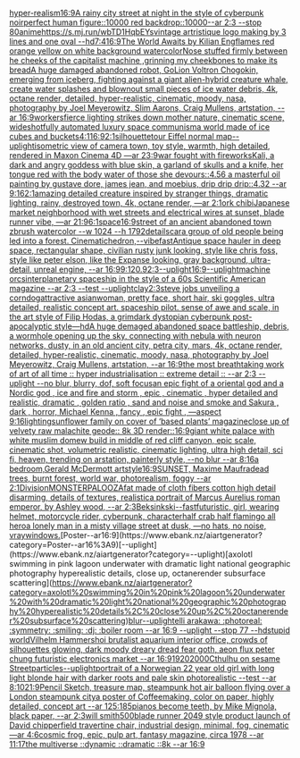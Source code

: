 [hyper-realism](https://www.ebank.nz/aiartgenerator?category=hyper-realism)[16:9](https://www.ebank.nz/aiartgenerator?category=16%3A9)[A rainy city street at night in the style of cyberpunk noir](https://www.ebank.nz/aiartgenerator?category=A%20rainy%20city%20street%20at%20night%20in%20the%20style%20of%20cyberpunk%20noir)[perfect human figure::10000 red backdrop::10000--ar 2:3 --stop 80](https://www.ebank.nz/aiartgenerator?category=perfect%20human%20figure%3A%3A10000%20red%20backdrop%3A%3A10000--ar%202%3A3%20--stop%2080)[anime](https://www.ebank.nz/aiartgenerator?category=anime)[<https://s.mj.run/wbTD1HqbEYs>](https://www.ebank.nz/aiartgenerator?category=%3Chttps%3A//s.mj.run/wbTD1HqbEYs%3E)[vintage artristique logo making by 3 lines and one oval --hd](https://www.ebank.nz/aiartgenerator?category=vintage%20artristique%20logo%20making%20by%203%20lines%20and%20one%20oval%20--hd)[7:4](https://www.ebank.nz/aiartgenerator?category=7%3A4)[16:9](https://www.ebank.nz/aiartgenerator?category=16%3A9)[The World Awaits by Kilian Eng](https://www.ebank.nz/aiartgenerator?category=The%20World%20Awaits%20by%20Kilian%20Eng)[flames red orange yellow on white background watercolor](https://www.ebank.nz/aiartgenerator?category=flames%20red%20orange%20yellow%20on%20white%20background%20watercolor)[Nose stuffed firmly between he cheeks of the capitalist machine ,grinning my cheekbones to make its bread](https://www.ebank.nz/aiartgenerator?category=Nose%20stuffed%20firmly%20between%20he%20cheeks%20of%20the%20capitalist%20machine%20%2Cgrinning%20my%20cheekbones%20to%20make%20its%20bread)[A huge damaged abandoned robot, GoLion Voltron Chogokin, emerging from iceberg, fighting against a giant alien-hybrid creature whale, create water splashes and blownout small pieces of ice water debris, 4k, octane render, detailed, hyper-realistic, cinematic, moody, nasa, photography by Joel Meyerowitz, Slim Aarons, Craig Mullens, artstation, --ar 16:9](https://www.ebank.nz/aiartgenerator?category=A%20huge%20damaged%20abandoned%20robot%2C%20GoLion%20Voltron%20Chogokin%2C%20emerging%20from%20iceberg%2C%20fighting%20against%20a%20giant%20alien-hybrid%20creature%20whale%2C%20create%20water%20splashes%20and%20blownout%20small%20pieces%20of%20ice%20water%20debris%2C%204k%2C%20octane%20render%2C%20detailed%2C%20hyper-realistic%2C%20cinematic%2C%20moody%2C%20nasa%2C%20photography%20by%20Joel%20Meyerowitz%2C%20Slim%20Aarons%2C%20Craig%20Mullens%2C%20artstation%2C%20--ar%2016%3A9)[workers](https://www.ebank.nz/aiartgenerator?category=workers)[fierce lighting strikes down mother nature, cinematic scene, wideshot](https://www.ebank.nz/aiartgenerator?category=fierce%20lighting%20strikes%20down%20mother%20nature%2C%20cinematic%20scene%2C%20wideshot)[fully automated luxury space communism](https://www.ebank.nz/aiartgenerator?category=fully%20automated%20luxury%20space%20communism)[a world made of ice cubes and buckets](https://www.ebank.nz/aiartgenerator?category=a%20world%20made%20of%20ice%20cubes%20and%20buckets)[4:1](https://www.ebank.nz/aiartgenerator?category=4%3A1)[16:9](https://www.ebank.nz/aiartgenerator?category=16%3A9)[2:1](https://www.ebank.nz/aiartgenerator?category=2%3A1)[silhouette](https://www.ebank.nz/aiartgenerator?category=silhouette)[tour Eiffel normal map](https://www.ebank.nz/aiartgenerator?category=tour%20Eiffel%20normal%20map)[--uplight](https://www.ebank.nz/aiartgenerator?category=--uplight)[isometric view of camera town, toy style, warmth, high detailed, rendered in Maxon Cinema 4D —ar 23:9](https://www.ebank.nz/aiartgenerator?category=isometric%20view%20of%20camera%20town%2C%20toy%20style%2C%20warmth%2C%20high%20detailed%2C%20rendered%20in%20Maxon%20Cinema%204D%20%E2%80%94ar%2023%3A9)[war fought with fireworks](https://www.ebank.nz/aiartgenerator?category=war%20fought%20with%20fireworks)[Kali, a dark and angry goddess with blue skin, a garland of skulls and a knife, her tongue red with the body water of those she devours::4.56 a masterful oil painting by gustave dore, james jean, and moebius, drip drip drip::4.32 --ar 9:16](https://www.ebank.nz/aiartgenerator?category=Kali%2C%20a%20dark%20and%20angry%20goddess%20with%20blue%20skin%2C%20a%20garland%20of%20skulls%20and%20a%20knife%2C%20her%20tongue%20red%20with%20the%20body%20water%20of%20those%20she%20devours%3A%3A4.56%20a%20masterful%20oil%20painting%20by%20gustave%20dore%2C%20james%20jean%2C%20and%20moebius%2C%20drip%20drip%20drip%3A%3A4.32%20--ar%209%3A16)[2:1](https://www.ebank.nz/aiartgenerator?category=2%3A1)[amazing detailed creature inspired by stranger things, dramatic lighting, rainy, destroyed town, 4k, octane render, —ar 2:1](https://www.ebank.nz/aiartgenerator?category=amazing%20detailed%20creature%20inspired%20by%20stranger%20things%2C%20dramatic%20lighting%2C%20rainy%2C%20destroyed%20town%2C%204k%2C%20octane%20render%2C%20%E2%80%94ar%202%3A1)[ork chibi](https://www.ebank.nz/aiartgenerator?category=ork%20chibi)[Japanese market neighborhood with wet streets and electrical wires at sunset, blade runner vibe, —ar 21:9](https://www.ebank.nz/aiartgenerator?category=Japanese%20market%20neighborhood%20with%20wet%20streets%20and%20electrical%20wires%20at%20sunset%2C%20blade%20runner%20vibe%2C%20%E2%80%94ar%2021%3A9)[6:1](https://www.ebank.nz/aiartgenerator?category=6%3A1)[space](https://www.ebank.nz/aiartgenerator?category=space)[16:9](https://www.ebank.nz/aiartgenerator?category=16%3A9)[street of an ancient abandoned town zbrush watercolor --w 1024 --h 1792](https://www.ebank.nz/aiartgenerator?category=street%20of%20an%20ancient%20abandoned%20town%20zbrush%20watercolor%20--w%201024%20--h%201792)[details](https://www.ebank.nz/aiartgenerator?category=details)[car](https://www.ebank.nz/aiartgenerator?category=car)[a group of old people being led into a forest. Cinematic](https://www.ebank.nz/aiartgenerator?category=a%20group%20of%20old%20people%20being%20led%20into%20a%20forest.%20Cinematic)[](https://www.ebank.nz/aiartgenerator?category=)[hedron,](https://www.ebank.nz/aiartgenerator?category=hedron%2C)[--vibefast](https://www.ebank.nz/aiartgenerator?category=--vibefast)[Antique space hauler in deep space, rectangular shape, civilian rusty junk looking, style like chris foss, style like peter elson, like the Expanse looking, gray background, ultra-detail, unreal engine, --ar 16:9](https://www.ebank.nz/aiartgenerator?category=Antique%20space%20hauler%20in%20deep%20space%2C%20rectangular%20shape%2C%20civilian%20rusty%20junk%20looking%2C%20style%20like%20chris%20foss%2C%20style%20like%20peter%20elson%2C%20like%20the%20Expanse%20looking%2C%20gray%20background%2C%20ultra-detail%2C%20unreal%20engine%2C%20--ar%2016%3A9)[9:12](https://www.ebank.nz/aiartgenerator?category=9%3A12)[0.9](https://www.ebank.nz/aiartgenerator?category=0.9)[2:3](https://www.ebank.nz/aiartgenerator?category=2%3A3)[--uplight](https://www.ebank.nz/aiartgenerator?category=--uplight)[16:9](https://www.ebank.nz/aiartgenerator?category=16%3A9)[--uplight](https://www.ebank.nz/aiartgenerator?category=--uplight)[machine orcs](https://www.ebank.nz/aiartgenerator?category=machine%20orcs)[interplanetary spaceship in the style of a 60s Scientific American magazine --ar 2:3 --test --uplight](https://www.ebank.nz/aiartgenerator?category=interplanetary%20spaceship%20in%20the%20style%20of%20a%2060s%20Scientific%20American%20magazine%20--ar%202%3A3%20--test%20--uplight)[clay](https://www.ebank.nz/aiartgenerator?category=clay)[2:3](https://www.ebank.nz/aiartgenerator?category=2%3A3)[steve jobs unveiling a corndog](https://www.ebank.nz/aiartgenerator?category=steve%20jobs%20unveiling%20a%20corndog)[attractive asianwoman, pretty face, short hair, ski goggles, ultra detailed, realistic concept art. spaceship pilot. sense of awe and scale, in the art style of Filip Hodas, a grimdark dystopian cyberpunk post-apocalyptic style](https://www.ebank.nz/aiartgenerator?category=attractive%20asianwoman%2C%20pretty%20face%2C%20short%20hair%2C%20ski%20goggles%2C%20ultra%20detailed%2C%20realistic%20concept%20art.%20spaceship%20pilot.%20sense%20of%20awe%20and%20scale%2C%20in%20the%20art%20style%20of%20Filip%20Hodas%2C%20a%20grimdark%20dystopian%20cyberpunk%20post-apocalyptic%20style)[—hd](https://www.ebank.nz/aiartgenerator?category=%E2%80%94hd)[A huge demaged abandoned space battleship, debris, a wormhole opening up the sky, connecting with nebula with neuron networks, dusty, in an old ancient city, petra city, mars, 4k, octane render, detailed, hyper-realistic, cinematic, moody, nasa, photography by Joel Meyerowitz, Craig Mullens, artstation, --ar 16:9](https://www.ebank.nz/aiartgenerator?category=A%20huge%20demaged%20abandoned%20space%20battleship%2C%20debris%2C%20a%20wormhole%20opening%20up%20the%20sky%2C%20connecting%20with%20nebula%20with%20neuron%20networks%2C%20dusty%2C%20in%20an%20old%20ancient%20city%2C%20petra%20city%2C%20mars%2C%204k%2C%20octane%20render%2C%20detailed%2C%20hyper-realistic%2C%20cinematic%2C%20moody%2C%20nasa%2C%20photography%20by%20Joel%20Meyerowitz%2C%20Craig%20Mullens%2C%20artstation%2C%20--ar%2016%3A9)[the most breathtaking work of art of all time :: hyper industrialisation :: extreme detail :: --ar 2:3 --uplight --no blur, blurry, dof, soft focus](https://www.ebank.nz/aiartgenerator?category=the%20most%20breathtaking%20work%20of%20art%20of%20all%20time%20%3A%3A%20hyper%20industrialisation%20%3A%3A%20extreme%20detail%20%3A%3A%20--ar%202%3A3%20--uplight%20--no%20blur%2C%20blurry%2C%20dof%2C%20soft%20focus)[an epic fight of a oriental god and a Nordic god , ice and fire and storm , epic , cinematic , hyper detailed and realistic, dramatic , golden ratio , sand and noise and smoke and Sakura , dark , horror, Michael Kenna , fancy , epic fight , —aspect 9:16](https://www.ebank.nz/aiartgenerator?category=an%20epic%20fight%20of%20a%20oriental%20god%20and%20a%20Nordic%20god%20%2C%20ice%20and%20fire%20and%20storm%20%2C%20epic%20%2C%20cinematic%20%2C%20hyper%20detailed%20and%20realistic%2C%20dramatic%20%2C%20golden%20ratio%20%2C%20sand%20and%20noise%20and%20smoke%20and%20Sakura%20%2C%20dark%20%2C%20horror%2C%20Michael%20Kenna%20%2C%20fancy%20%2C%20epic%20fight%20%2C%20%E2%80%94aspect%209%3A16)[lighting](https://www.ebank.nz/aiartgenerator?category=lighting)[sunflower family on cover of ‘based plants’ magazine](https://www.ebank.nz/aiartgenerator?category=sunflower%20family%20on%20cover%20of%20%E2%80%98based%20plants%E2%80%99%20magazine)[close up of velvety raw malachite geode:: 8k 3D render::](https://www.ebank.nz/aiartgenerator?category=close%20up%20of%20velvety%20raw%20malachite%20geode%3A%3A%208k%203D%20render%3A%3A)[16:9](https://www.ebank.nz/aiartgenerator?category=16%3A9)[giant white palace with white muslim domew build  in middle of red cliff canyon, epic scale, cinematic shot, volumetric realistic, cinematic lighting, ultra high detail, sci fi, heaven, trending on arstation, painterly style, --no blur --ar 8:16](https://www.ebank.nz/aiartgenerator?category=giant%20white%20palace%20with%20white%20muslim%20domew%20build%20%20in%20middle%20of%20red%20cliff%20canyon%2C%20epic%20scale%2C%20cinematic%20shot%2C%20volumetric%20realistic%2C%20cinematic%20lighting%2C%20ultra%20high%20detail%2C%20sci%20fi%2C%20heaven%2C%20trending%20on%20arstation%2C%20painterly%20style%2C%20--no%20blur%20--ar%208%3A16)[a bedroom,Gerald McDermott artstyle](https://www.ebank.nz/aiartgenerator?category=a%20bedroom%2CGerald%20McDermott%20artstyle)[16:9](https://www.ebank.nz/aiartgenerator?category=16%3A9)[SUNSET, Maxime Maufra](https://www.ebank.nz/aiartgenerator?category=SUNSET%2C%20Maxime%20Maufra)[dead trees, burnt forest, world war, photorealism, foggy --ar 2:1](https://www.ebank.nz/aiartgenerator?category=dead%20trees%2C%20burnt%20forest%2C%20world%20war%2C%20photorealism%2C%20foggy%20--ar%202%3A1)[Division](https://www.ebank.nz/aiartgenerator?category=Division)[MONSTERPALOOZA](https://www.ebank.nz/aiartgenerator?category=MONSTERPALOOZA)[fat made of cloth fibers cotton high detail disarming, details of textures, realistic](https://www.ebank.nz/aiartgenerator?category=fat%20made%20of%20cloth%20fibers%20cotton%20high%20detail%20disarming%2C%20details%20of%20textures%2C%20realistic)[a portrait of Marcus Aurelius roman emperor, by Ashley wood, --ar 2:3](https://www.ebank.nz/aiartgenerator?category=a%20portrait%20of%20Marcus%20Aurelius%20roman%20emperor%2C%20by%20Ashley%20wood%2C%20--ar%202%3A3)[Beksinkski](https://www.ebank.nz/aiartgenerator?category=Beksinkski)[--fast](https://www.ebank.nz/aiartgenerator?category=--fast)[futuristic, girl, wearing helmet, motorcycle rider, cyberpunk, character](https://www.ebank.nz/aiartgenerator?category=futuristic%2C%20girl%2C%20wearing%20helmet%2C%20motorcycle%20rider%2C%20cyberpunk%2C%20character)[half crab half flamingo all hero](https://www.ebank.nz/aiartgenerator?category=half%20crab%20half%20flamingo%20all%20hero)[a lonely man in a misty village street at dusk, —no hats, no noise, vray](https://www.ebank.nz/aiartgenerator?category=a%20lonely%20man%20in%20a%20misty%20village%20street%20at%20dusk%2C%20%E2%80%94no%20hats%2C%20no%20noise%2C%20vray)[windows.](https://www.ebank.nz/aiartgenerator?category=windows.)[Poster--ar16:9](https://www.ebank.nz/aiartgenerator?category=Poster--ar16%3A9)[--uplight](https://www.ebank.nz/aiartgenerator?category=--uplight)[axolotl swimming in pink lagoon underwater with dramatic light national geographic photography hyperealistic details, close up, octanerender subsurface scattering](https://www.ebank.nz/aiartgenerator?category=axolotl%20swimming%20in%20pink%20lagoon%20underwater%20with%20dramatic%20light%20national%20geographic%20photography%20hyperealistic%20details%2C%20close%20up%2C%20octanerender%20subsurface%20scattering)[blur](https://www.ebank.nz/aiartgenerator?category=blur)[--uplight](https://www.ebank.nz/aiartgenerator?category=--uplight)[elli arakawa: :photoreal: :symmetry: :smiling: :dj: :boiler room --ar 16:9 --uplight --stop 77 --hd](https://www.ebank.nz/aiartgenerator?category=elli%20arakawa%3A%20%3Aphotoreal%3A%20%3Asymmetry%3A%20%3Asmiling%3A%20%3Adj%3A%20%3Aboiler%20room%20--ar%2016%3A9%20--uplight%20--stop%2077%20--hd)[stupid world](https://www.ebank.nz/aiartgenerator?category=stupid%20world)[Vilhelm Hammershoi brutalist aquarium interior office, crowds of silhouettes glowing, dark moody dreary dread fear goth, aeon flux peter chung futuristic electronics market --ar 16:9](https://www.ebank.nz/aiartgenerator?category=Vilhelm%20Hammershoi%20brutalist%20aquarium%20interior%20office%2C%20crowds%20of%20silhouettes%20glowing%2C%20dark%20moody%20dreary%20dread%20fear%20goth%2C%20aeon%20flux%20peter%20chung%20futuristic%20electronics%20market%20--ar%2016%3A9)[](https://www.ebank.nz/aiartgenerator?category=)[1920](https://www.ebank.nz/aiartgenerator?category=1920)[2000](https://www.ebank.nz/aiartgenerator?category=2000)[Cthulhu on sesame Street](https://www.ebank.nz/aiartgenerator?category=Cthulhu%20on%20sesame%20Street)[particles](https://www.ebank.nz/aiartgenerator?category=particles)[--uplight](https://www.ebank.nz/aiartgenerator?category=--uplight)[portrait of a Norwegian 22 year old girl with long light blonde hair with darker roots and pale skin photorealistic --test --ar 8:10](https://www.ebank.nz/aiartgenerator?category=portrait%20of%20a%20Norwegian%2022%20year%20old%20girl%20with%20long%20light%20blonde%20hair%20with%20darker%20roots%20and%20pale%20skin%20photorealistic%20--test%20--ar%208%3A10)[21:9](https://www.ebank.nz/aiartgenerator?category=21%3A9)[Pencil Sketch, treasure map, steampunk hot air balloon flying over a London steampunk city](https://www.ebank.nz/aiartgenerator?category=Pencil%20Sketch%2C%20treasure%20map%2C%20steampunk%20hot%20air%20balloon%20flying%20over%20a%20London%20steampunk%20city)[a poster of Coffeemaking, color on paper, highly detailed, concept art --ar 125:185](https://www.ebank.nz/aiartgenerator?category=a%20poster%20of%20Coffeemaking%2C%20color%20on%20paper%2C%20highly%20detailed%2C%20concept%20art%20--ar%20125%3A185)[pianos become teeth, by Mike Mignola, black paper, --ar 2:3](https://www.ebank.nz/aiartgenerator?category=pianos%20become%20teeth%2C%20by%20Mike%20Mignola%2C%20black%20paper%2C%20--ar%202%3A3)[will smith](https://www.ebank.nz/aiartgenerator?category=will%20smith)[500](https://www.ebank.nz/aiartgenerator?category=500)[blade runner 2049 style product launch of David chipperfield travertine chair, industrial design, minimal, fog, cinematic —ar 4:6](https://www.ebank.nz/aiartgenerator?category=blade%20runner%202049%20style%20product%20launch%20of%20David%20chipperfield%20travertine%20chair%2C%20industrial%20design%2C%20minimal%2C%20fog%2C%20cinematic%20%E2%80%94ar%204%3A6)[cosmic frog, epic, pulp art, fantasy magazine, circa 1978 --ar 11:17](https://www.ebank.nz/aiartgenerator?category=cosmic%20frog%2C%20epic%2C%20pulp%20art%2C%20fantasy%20magazine%2C%20circa%201978%20--ar%2011%3A17)[the multiverse ::dynamic ::dramatic ::8k --ar 16:9](https://www.ebank.nz/aiartgenerator?category=the%20multiverse%20%3A%3Adynamic%20%3A%3Adramatic%20%3A%3A8k%20--ar%2016%3A9)